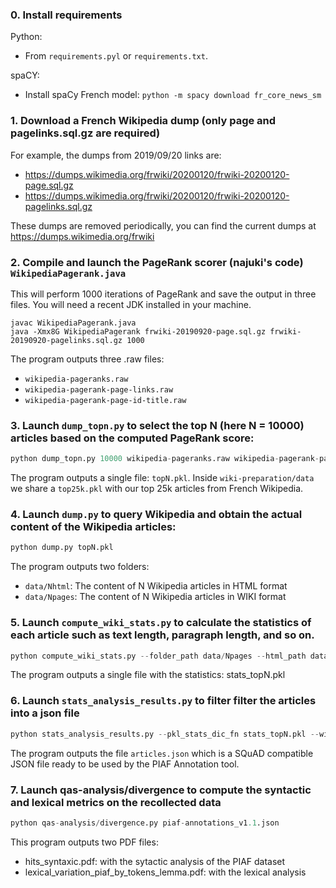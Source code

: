 

### 0. Install requirements 
Python: 
* From ```requirements.pyl``` or ```requirements.txt```.

spaCY:
* Install spaCy French model:
```python -m spacy download fr_core_news_sm```

### 1. Download a French Wikipedia dump (only page and pagelinks.sql.gz are required)

For example, the dumps from 2019/09/20 links are:
* https://dumps.wikimedia.org/frwiki/20200120/frwiki-20200120-page.sql.gz
* https://dumps.wikimedia.org/frwiki/20200120/frwiki-20200120-pagelinks.sql.gz

These dumps are removed periodically, you can find the current dumps at https://dumps.wikimedia.org/frwiki

### 2. Compile and launch the PageRank scorer (najuki's code) ```WikipediaPagerank.java```
This will perform 1000 iterations of PageRank and save the output in three files. You will need a recent JDK installed in your machine.

```shell
javac WikipediaPagerank.java
java -Xmx8G WikipediaPagerank frwiki-20190920-page.sql.gz frwiki-20190920-pagelinks.sql.gz 1000
```

The program outputs three .raw files:

* ```wikipedia-pageranks.raw```
* ```wikipedia-pagerank-page-links.raw```
* ```wikipedia-pagerank-page-id-title.raw```

### 3. Launch ```dump_topn.py``` to select the top N (here N = 10000) articles based on the computed PageRank score:
```python
python dump_topn.py 10000 wikipedia-pageranks.raw wikipedia-pagerank-page-id-title.raw output_path_wikipedia-pagerank-title.txt
```

The program outputs a single file: ```topN.pkl```. Inside ```wiki-preparation/data``` we share a ```top25k.pkl``` with our top 25k articles from French Wikipedia.

### 4. Launch ```dump.py``` to query Wikipedia and obtain the actual content of the Wikipedia articles:
```python
python dump.py topN.pkl
```

The program outputs two folders:
* ```data/Nhtml```: The content of N Wikipedia articles in HTML format
* ```data/Npages```: The content of N Wikipedia articles in WIKI format

### 5. Launch ```compute_wiki_stats.py``` to calculate the statistics of each article such as text length, paragraph length, and so on.
```python
python compute_wiki_stats.py --folder_path data/Npages --html_path data/Nhtml --output_dic_fn stats_topN.pkl
``` 

The program outputs a single file with the statistics: stats_topN.pkl

### 6. Launch ```stats_analysis_results.py``` to filter filter the articles into a json file
```python
python stats_analysis_results.py --pkl_stats_dic_fn stats_topN.pkl --wiki_path data/Npages --html_path Nhtml --output_json_article_fn articles.json --min_paragraphs 5 --min_len_paragraphs 500 --max_len_paragraphs 1000 
```

The program outputs the file ```articles.json``` which is a SQuAD compatible JSON file ready to be used by the PIAF Annotation tool.

### 7. Launch qas-analysis/divergence to compute the syntactic and lexical metrics on the recollected data
```python
python qas-analysis/divergence.py piaf-annotations_v1.1.json
```

This program outputs two PDF files:
* hits_syntaxic.pdf: with the sytactic analysis of the PIAF dataset
* lexical_variation_piaf_by_tokens_lemma.pdf: with the lexical analysis
